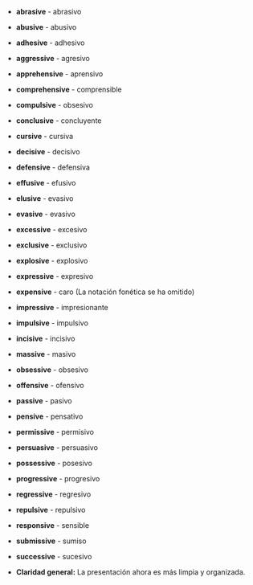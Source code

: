 


*   **abrasive** - abrasivo
*   **abusive** - abusivo
*   **adhesive** - adhesivo
*   **aggressive** - agresivo
*   **apprehensive** - aprensivo
*   **comprehensive** - comprensible
*   **compulsive** - obsesivo
*   **conclusive** - concluyente
*   **cursive** - cursiva
*   **decisive** - decisivo
*   **defensive** - defensiva
*   **effusive** - efusivo
*   **elusive** - evasivo
*   **evasive** - evasivo
*   **excessive** - excesivo
*   **exclusive** - exclusivo
*   **explosive** - explosivo
*   **expressive** - expresivo
*   **expensive** - caro  (La notación fonética se ha omitido)
*   **impressive** - impresionante
*   **impulsive** - impulsivo
*   **incisive** - incisivo
*   **massive** - masivo
*   **obsessive** - obsesivo
*   **offensive** - ofensivo
*   **passive** - pasivo
*   **pensive** - pensativo
*   **permissive** - permisivo
*   **persuasive** - persuasivo
*   **possessive** - posesivo
*   **progressive** - progresivo
*   **regressive** - regresivo
*   **repulsive** - repulsivo
*   **responsive** - sensible
*   **submissive** - sumiso
*   **successive** - sucesivo

*   **Claridad general:** La presentación ahora es más limpia y organizada.